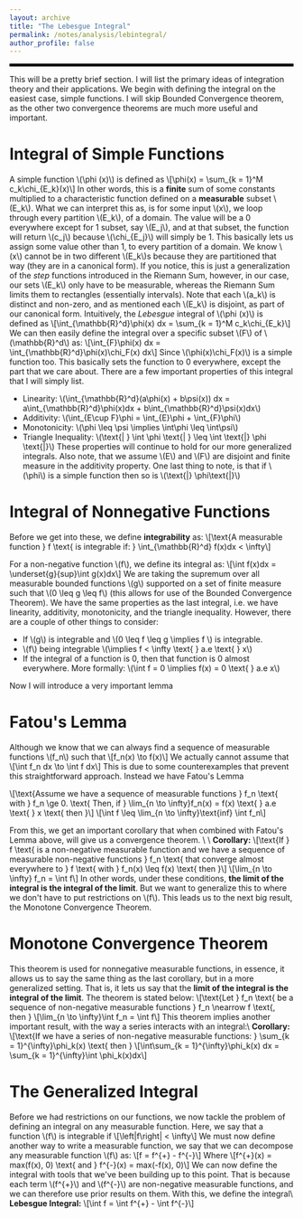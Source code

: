 ```yaml
---
layout: archive
title: "The Lebesgue Integral"
permalink: /notes/analysis/lebintegral/
author_profile: false
--- 
```

<hr style="border: 2px solid black;">
This will be a pretty brief section. I will list the primary ideas of integration theory and their applications. We begin with defining the integral on the easiest case, simple functions. I will skip Bounded Convergence theorem, as the other two convergence theorems are much more useful and important.

Integral of Simple Functions
===
A simple function \\(\phi (x)\\) is defined as
\\[\phi(x) = \sum_{k = 1}^M c_k\chi_{E_k}(x)\\]
In other words, this is a **finite** sum of some constants multiplied to a characteristic function defined on a **measurable** subset \\(E_k\\). What we can interpret this as, is for some input \\(x\\), we loop through every partition \\(E_k\\), of a domain. The value will be a 0 everywhere except for 1 subset, say \\(E_j\\), and at that subset, the function will return \\(c_j\\) because \\(\chi_{E_j}\\) will simply be 1. This basically lets us assign some value other than 1, to every partition of a domain. We know \\(x\\) cannot be in two different \\(E_k\\)s because they are partitioned that way (they are in a canonical form). If you notice, this is just a generalization of the *step* functions introduced in the Riemann Sum, however, in our case, our sets \\(E_k\\) only have to be measurable, whereas the Riemann Sum limits them to rectangles (essentially intervals). Note that each \\(a_k\\) is distinct and non-zero, and as mentioned each \\(E_k\\) is disjoint, as part of our canonical form. Intuitively, the *Lebesgue* integral of \\(\phi (x)\\) is defined as
\\[\int_{\mathbb{R}^d}\phi(x) dx = \sum_{k = 1}^M c_k\chi_{E_k}\\]
We can then easily define the integral over a specific subset \\(F\\) of \\(\mathbb{R}^d\\) as:
\\[\int_{F}\phi(x) dx = \int_{\mathbb{R}^d}\phi(x)\chi_F(x) dx\\]
Since \\(\phi(x)\chi_F(x)\\) is a simple function too. This basically sets the function to 0 everywhere, except the part that we care about. There are a few important properties of this integral that I will simply list.
- Linearity: \\(\int_{\mathbb{R}^d}(a\phi(x) + b\psi(x)) dx = a\int_{\mathbb{R}^d}\phi(x)dx + b\int_{\mathbb{R}^d}\psi(x)dx\\)
- Additivity: \\(\int_{E\cup F}\phi = \int_{E}\phi + \int_{F}\phi\\)
- Monotonicity: \\(\phi \leq \psi \implies \int\phi \leq \int\psi\\)
- Triangle Inequality: \\(\text{| } \int \phi \text{| } \leq \int \text{|} \phi \text{|}\\)
These properties will continue to hold for our more generalized integrals. Also note, that we assume \\(E\\) and \\(F\\) are disjoint and finite measure in the additivity property. One last thing to note, is that if \\(\phi\\) is a simple function then so is \\(\text{|} \phi\text{|}\\)

Integral of Nonnegative Functions
===
Before we get into these, we define **integrability** as:
\\[\text{A measurable function } f \text{ is integrable if: } \int_{\mathbb{R}^d} f(x)dx < \infty\\]

For a non-negative function \\(f\\), we define its integral as:
\\[\int f(x)dx = \underset{g}{sup}\int g(x)dx\\]
We are taking the supremum over all measurable bounded functions \\(g\\) supported on a set of finite measure such that \\(0 \leq g \leq f\\) (this allows for use of the Bounded Convergence Theorem). We have the same properties as the last integral, i.e. we have linearity, additivity, monotonicity, and the triangle inequality. However, there are a couple of other things to consider:
- If \\(g\\) is integrable and \\(0 \leq f \leq g \implies f \\) is integrable.
- \\(f\\) being integrable \\(\implies f < \infty \text{ } a.e \text{ } x\\)
- If the integral of a function is 0, then that function is 0 almost everywhere. More formally: \\(\int f = 0 \implies f(x) = 0 \text{ } a.e x\\)

Now I will introduce a very important lemma

Fatou's Lemma
===
Although we know that we can always find a sequence of measurable functions \\(f_n\\) such that
\\[f_n(x) \to f(x)\\]
We actually cannot assume that 
\\[\int f_n dx \to \int f dx\\]
This is due to some counterexamples that prevent this straightforward approach. Instead we have Fatou's Lemma

\\[\text{Assume we have a sequence of measurable functions } f_n \text{ with } f_n \ge 0. \text{ Then, if } \lim_{n \to \infty}f_n(x) = f(x) \text{ } a.e \text{ } x \text{ then }\\]
\\[\int f \leq \lim_{n \to \infty}\text{inf} \int f_n\\]

From this, we get an important corollary that when combined with Fatou's Lemma above, will give us a convergence theorem. \\
\\
**Corollary:**
\\[\text{If } f \text{ is a non-negative measurable function and we have a sequence of measurable non-negative functions } f_n \text{ that converge almost everywhere to } f \text{ with } f_n(x) \leq f(x) \text{ then }\\]
\\[\lim_{n \to \infty} f_n = \int f\\]
In other words, under these conditions, **the limit of the integral is the integral of the limit**. But we want to generalize this to where we don't have to put restrictions on \\(f\\). This leads us to the next big result, the Monotone Convergence Theorem.

Monotone Convergence Theorem
===
This theorem is used for nonnegative measurable functions, in essence, it allows us to say the same thing as the last corollary, but in a more generalized setting. That is, it lets us say that the **limit of the integral is the integral of the limit**. The theorem is stated below:
\\[\text{Let } f_n \text{ be a sequence of non-negative measurable functions } f_n \nearrow f \text{, then }
\\[\lim_{n \to \infty}\int f_n = \int f\\]
This theorem implies another important result, with the way a series interacts with an integral:\\
**Corollary:**
\\[\text{If we have a series of non-negative measurable functions: } \sum_{k = 1}^{\infty}\phi_k(x) \text{ then }
\\[\int\sum_{k = 1}^{\infty}\phi_k(x) dx = \sum_{k = 1}^{\infty}\int \phi_k(x)dx\\]


The Generalized Integral
===
Before we had restrictions on our functions, we now tackle the problem of defining an integral on any measurable function. Here, we say that a function \\(f\\) is integrable if
\\[\left|f\right| < \infty\\]
We must now define another way to write a measurable function, we say that we can decompose any measurable function \\(f\\) as:
\\[f = f^{+} - f^{-}\\]
Where
\\[f^{+}(x) = max(f(x), 0) \text{    and    } f^{-}(x) = max(-f(x), 0)\\]
We can now define the integral with tools that we've been building up to this point. That is because each term \\(f^{+}\\) and \\(f^{-}\\) are non-negative measurable functions, and we can therefore use prior results on them. With this, we define the integral\\
**Lebesgue Integral:**
\\[\int f = \int f^{+} - \int f^{-}\\]





